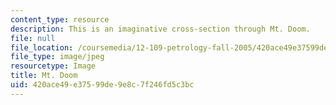 ```yaml
---
content_type: resource
description: This is an imaginative cross-section through Mt. Doom.
file: null
file_location: /coursemedia/12-109-petrology-fall-2005/420ace49e37599de9e8c7f246fd5c3bc_lab_7_strat1.jpg
file_type: image/jpeg
resourcetype: Image
title: Mt. Doom
uid: 420ace49-e375-99de-9e8c-7f246fd5c3bc
---
```

